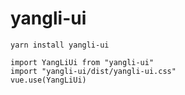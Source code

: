 # yangli-ui

```
yarn install yangli-ui

import YangLiUi from "yangli-ui"
import "yangli-ui/dist/yangli-ui.css"
vue.use(YangLiUi)
```


